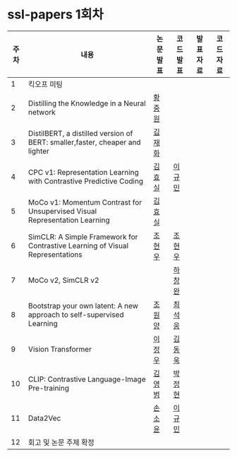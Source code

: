 # ssl-papers 1회차

|주차|내용|논문 발표|코드 발표|발표 자료|코드 자료|
|-|-|-|-|-|-|
|1|킥오프 미팅|||||
|2|Distilling the Knowledge in a Neural network|[황중원](https://github.com/modu-ssl-lab/ssl-papers/blob/main/paper/Distilling_the_Knowledge_in_a_Neural_Network.pdf)||||
|3|DistilBERT, a distilled version of BERT: smaller,faster, cheaper and lighter|[김재화]()||||
|4|CPC v1: Representation Learning with Contrastive Predictive Coding|[김효실]()|[이규민]()|||
|5|MoCo v1: Momentum Contrast for Unsupervised Visual Representation Learning|[김효실]()||||
|6|SimCLR: A Simple Framework for Contrastive Learning of Visual Representations|[조현우]()|[조현우]()|||
|7|MoCo v2, SimCLR v2||[하창완]()|||
|8|Bootstrap your own latent: A new approach to self-supervised Learning|[조원양]()|[최석웅]()|||
|9|Vision Transformer|[이정우]()|[김동욱]()|||
|10|CLIP: Contrastive Language-Image Pre-training|[김영범]()|[박정현]()|||
|11|Data2Vec|[손소윤]()|[이규민]()|||
|12|회고 및 논문 주제 확정|||||
